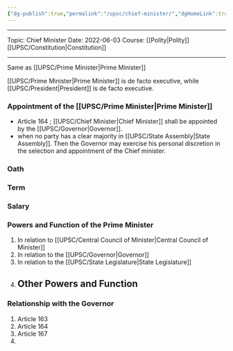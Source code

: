 ```yaml
---
{"dg-publish":true,"permalink":"/upsc/chief-minister/","dgHomeLink":true,"dgPassFrontmatter":false}
---
```


----
Topic: Chief Minister
Date: 2022-06-03
Course: [[Polity|Polity]] [[UPSC/Constitution|Constitution]] 

----



Same as [[UPSC/Prime Minister|Prime Minister]]

[[UPSC/Prime Minister|Prime Minister]] is de facto executive, while [[UPSC/President|President]] is de facto executive. 
### Appointment of the [[UPSC/Prime Minister|Prime Minister]]
- Article 164 ; [[UPSC/Chief Minister|Chief Minister]] shall be appointed by the [[UPSC/Governor|Governor]]. 
- when no party has a clear majority in [[UPSC/State Assembly|State Assembly]]. Then the Governor may exercise his personal discretion in the selection and appointment of the Chief minister. 

### Oath 
### Term
### Salary
### Powers and Function of the Prime Minister
1. In relation to [[UPSC/Central Council of Minister|Central Council of Minister]]
2. In relation to the [[UPSC/Governor|Governor]]
3. In relation to the [[UPSC/State Legislature|State Legislature]]
4. Other Powers and Function
	- 


### Relationship with the Governor
1. Article 163
2. Article 164
3. Article 167
4. 